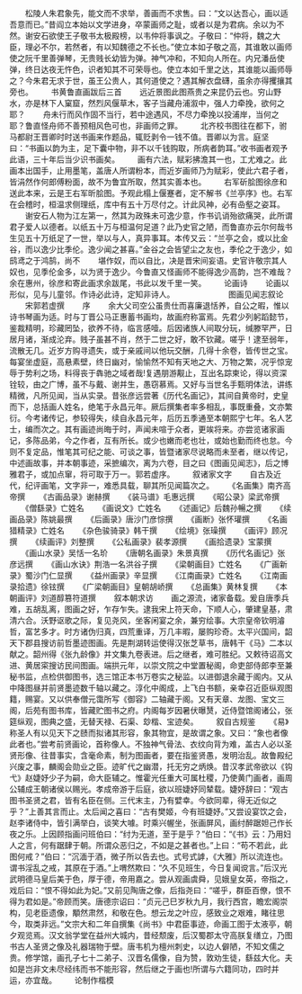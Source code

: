 <!-- { "loadSidebar": true } -->
　　松陵人朱君象先，能文而不求举，善画而不求售。曰：“文以达吾心，画以适吾意而已。”昔阎立本始以文学进身，卒蒙画师之耻，或者以是为君病。余以为不然。谢安石欲使王子敬书太极殿榜，以韦仲将事讽之。子敬曰：“仲将，魏之大臣，理必不尔，若然者，有以知魏德之不长也。”使立本如子敬之高，其谁敢以画师使之阮千里善弹琴，无贵贱长幼皆为弹。神气冲和，不知向人所在。内兄潘岳使弹，终日达夜无忤色，识者知其不可荣辱也。使立本如千里之达，其谁能以画师辱之？今朱君无求于世，虽王公贵人，其何道使之？遇其解衣盘礴，虽余亦得攫攘其旁也。
　　书黄鲁直画跋后三首
　　远近景图此图燕贵之来昆仍云也。穷山野水，亦是林下人窠窟，然烈风偃草木，客子当藏舟浦溆中，强人力牵挽，欲何之耶？
　　舟未行而风作固不当行，若中途遇风，不尽力牵挽以投浦岸，当何之耶？鲁直怪舟师不善预相风色可也，非画师之罪。
　　北齐校书图往在都下，驸马都尉王晋卿时时送书画来作题品，辄贬剥令一钱不值。晋卿以为言。庭坚曰：“书画以韵为主，足下囊中物，非不以千钱购取，所病者韵耳。”收书画者观予此语，三十年后当少识书画矣。
　　画有六法，赋彩拂澹其一也，工尤难之。此画本出国手，止用墨笔，盖唐人所谓粉本，而近岁画师乃为赋彩，使此六君子者，皆涓然作何郎傅粉面，故不为鲁宜所取，然其实善本也。
　　右军斫脍图徐彦和送此本来，云是王右军昕脍图。予观此榻上偃蹇者，定不解书《兰亭序》也。右军在会稽时，桓温求侧理纸，库中有五十万尽付之。计此风神，必有喦壑之姿耳。
　　谢安石人物为江左第一，然其为政殊未可逸少意，作书讥诮殆欲痛哭，此所谓君子爱人以德者。以纸五十万与桓温何足道？此乃史官之陋，而鲁直亦云尔何哉书生见五十万纸足了一世，举以与人，真异事耳。本传又云：“兰亭之会，或以比金谷，而以逸少比季伦。逸少闻之甚喜。”金谷之会皆望尘之友也，季伦之于逸少，如鸱鸢之于鸿鹄，尚不
　　堪作奴，而以自比，决是晋宋间妄语。史官许敬宗其人奴也，见季伦金多，以为贤于逸少。今鲁直又怪画师不能得逸少高韵，岂不难哉？余在惠州，徐彦和寄此画求余跋尾，书此以发千里一笑。
　　论画诗
　　论画以形似，见与儿童邻。作诗必此诗，定知非诗人。
　　
　　
　　图画见闻志叙论
　　宋郭若虚撰
　　序
　　余大父司空公虽贵仕而喜廉退恬养，自公之暇，惟以诗书琴画为适。时与丁晋公马正惠蓄书画均，故画府称富焉。先君少列躬蹈懿节，鉴裁精明，珍藏罔坠，欲养不待，临言感噎。后因诸族人间取分玩，缄滕罕严，日居月诸，渐成沦弃。贱子虽甚不肖，然于二世之好，敢不钦藏。嗟乎！逮至弱年，流散无几。近岁方购寻遗失，或于亲戚间以他玩交酬，几得十余卷，皆传世之宝。每宴坐虚庭，高悬素壁，终日幽对，愉愉然不知有天地之大、万物之繁，况乎惊宠辱于势利之场，料得丧于犇驰之域者哉!复遇朋游觏止，互出名踪柬论，得以资深铨较，由之广博，虽不与戴、谢并生，愚窃慕焉。又好与当世名手甄明体法，讲练精微，凡所见闻，当从实录。昔张彦远尝著《历代名画记》，其间自黄帝时，史皇而下，总括画人姓名，绝笔于永昌元年。厥后撰集者率多相乱，事既重叠，文亦繁衍。今考诸传记，参较得失，续自永昌元年，后历五季通至本朝熙宁七年。名人艺士，编而次之。其有画迹尚晦于时，声闻未喧于众者，更竢将来。亦尝览诸家画记，多陈品弟，今之作者，互有所长。或少也嫩而老也壮，或始也勤而终也怠。今则不复定品，惟笔其可纪之能、可谈之事，皆暨诸家尽说略而未至者，继以传记，中述画故事，并本朝事迹，采摭编次，离为六卷，目之曰《图画见闻志》，后之博雅君子，或加点窜，将可取于万一。郭若虚序。
　　叙诸家文字
　　自古及近代，纪评画笔，文字非一，难悉具载，聊其所见闻篇次之。
　　《名画集》南齐高帝撰
　　《古画品录》谢赫撰
　　《装马谱》毛惠远撰
　　《昭公录》梁武帝撰
　　《僧繇录》亡姓名
　　《画说文》亡姓名
　　《述画记》后魏孙暢之撰
　　《续画品录》陈姚最撰
　　《后画录》唐沙门彦悰撰
　　《画断》张怀瓘撰
　　《名画猎精录》亡姓名
　　《杂色骏骑录》韩干撰
　　《绘境》张璪撰
　　《画评》顾况撰
　　《续画评》刘整撰
　　《公私画录》裴孝源撰
　　《画拾遗录》宝蒙撰
　　《画山水录》吴恬一名玠
　　《唐朝名画录》朱景真撰
　　《历代名画记》张彦远撰
　　《画山水诀》荆浩一名洪谷子撰
　　《梁朝画目》亡姓名
　　《广画新录》蜀沙门仁显撰
　　《益州画录》辛显撰
　　《江南画录》亡姓名
　　《江南画录拾遗》徐铉撰
　　《广梁朝画目》皇朝胡峤撰
　　《总画集》黄林复撰
　　《本朝画评》刘道醇篡符道撰
　　叙本朝求访
　　画之源流，诸家备载。爰自唐季兵难，五胡乱离，图画之好，乍存乍失。逮我宋上符天命，下顺人心，肇建皇基，肃清六合。沃野讴歌之际，复见尧风，坐客闲宴之余，兼穷绘事。大宗皇帝钦明濬哲，富艺多才。时方诸伪归真，四荒重译，万几丰暇，屡购珍奇。太平兴国间，韶天下郡县搜访前哲墨迹图画。先是荆湖转运使得汉张芝草书，唐韩干《马》二本以献之。韶州得《张九龄像》并文集九卷表进。后之继者，难可胜纪。又敕待诏高文进、黄居寀搜访民间图画。端拱元年，以崇文院之中堂置秘阁，命吏部侍郎李至兼秘书监，点检供御图书，选三馆正本书万卷实之秘监。以进御退余藏于阁内。又从中降图昼并前贤墨迹数千轴以藏之。淳化中阁成，上飞白书额，亲幸召近臣纵观图籍，赐宴。又以供奉僧元霭所写《御容》二轴藏于阁。又有天章、龙图、宝文三阁，后苑有图书库，皆藏贮图书之府。内阁每岁因暑伏曝熭，近侍暨馆阁诸公，张筵纵观，图典之盛，无替天禄、石渠、玅楷、宝迹矣。
　　叙自古规鉴
　　《易》称圣人有以见天下之赜而拟诸其形容，象其物宜，是故谓之象。又曰：“象也者像此者也。”尝考前贤画论，首称像人。不独神气骨法、衣纹向背为难，盖古人必以圣贤形像、往昔事实，含毫命素，制为图画者，要在指鉴贤愚，发明治乱。故鲁殿纪兴废之事，麟阁会勋业之臣。迹旷代之幽潜，托无穷之炳焕。昔汉孝武帝欲以《钩弋》赵婕妤少子为嗣，命大臣辅之。惟霍光任重大可属杜稷，乃使黄门画者，画周公辅成王朝诸侯以赐光。孝成帝游于后庭，欲以班婕妤同辇载。婕妤辞曰：“观古图书圣贤之君，皆有名臣在侧。三代末主，乃有嬖幸。今欲同辈，得无近似之乎？”上善其言而止。太后闻之喜曰：“古有樊姬，今有班婕妤。”又尝设宴饮之会，赵李诸侍中，皆引满举白，谈笑大噱。时乘兴幄坐，张画屏风，画纣醉踞妲己作长夜之乐。上因顾指画问班伯曰：“纣为无道，至于是乎？”伯曰：“《书》云：乃用妇人之言，何有踞肆于朝。所谓众恶归之，不如是之甚者也。”上曰：“苟不若此，此图何戒？”伯曰：“沉湎于酒，微子所以告去也。式号式謼，《大雅》所以流连也。谓书淫乱之戒，其原在于酒。”上喟然欺曰：“久不见班生，今日复闻谠言。”后汉光武明德马皇后美于色，厚于德，帝用嘉之。尝从观画虞舜，见娥皇女英，帝指之，戏后曰：“恨不得如此为妃。”又前见陶唐之像，后指尧曰：“嗟乎，群臣百僚，恨不得为君如是。”帝顾而笑。唐德宗诏曰：“贞元己巳岁秋九月，我行西宫，瞻宏阁崇构，见老臣遗像，顒然肃然，和敬在色。想云龙之叶应，感致业之艰难，睹往思今，取类非远。”文宗大和二年自撰集《尚书》中君臣事迹，命画工图于太液亭，朝夕观览焉。汉文翁学堂在益州大城内，昔经颓废，后汉蜀郡太守高朕复缮立，乃图书古人圣贤之像及礼器瑞物于壁。唐韦机为檀州刺史，以边人僻陋，不知文儒之贵。修学馆，画孔子七十二弟子、汉晋名儒像，自为赞，敦劝生徒，繇兹大化。夫如是岂非文未尽经纬而书不能形容，然后继之于画也!所谓与六籍同功，四时并运，亦宜哉。
　　论制作楷模
